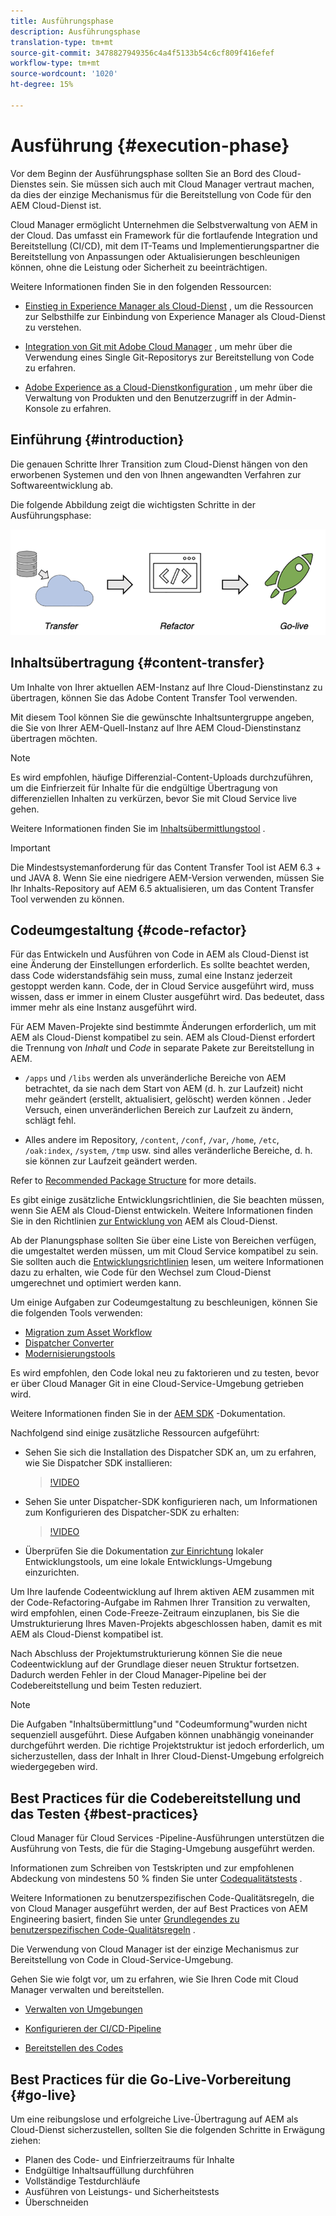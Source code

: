 ```yaml
---
title: Ausführungsphase
description: Ausführungsphase
translation-type: tm+mt
source-git-commit: 3478827949356c4a4f5133b54c6cf809f416efef
workflow-type: tm+mt
source-wordcount: '1020'
ht-degree: 15%

---
```



# Ausführung {#execution-phase}

Vor dem Beginn der Ausführungsphase sollten Sie an Bord des Cloud-Dienstes sein. Sie müssen sich auch mit Cloud Manager vertraut machen, da dies der einzige Mechanismus für die Bereitstellung von Code für den AEM Cloud-Dienst ist.

Cloud Manager ermöglicht Unternehmen die Selbstverwaltung von AEM in der Cloud. Das umfasst ein Framework für die fortlaufende Integration und Bereitstellung (CI/CD), mit dem IT-Teams und Implementierungspartner die Bereitstellung von Anpassungen oder Aktualisierungen beschleunigen können, ohne die Leistung oder Sicherheit zu beeinträchtigen.

Weitere Informationen finden Sie in den folgenden Ressourcen:

* [Einstieg in Experience Manager als Cloud-Dienst](https://docs.adobe.com/content/help/en/experience-manager-cloud-service/onboarding/home.html) , um die Ressourcen zur Selbsthilfe zur Einbindung von Experience Manager als Cloud-Dienst zu verstehen.

* [Integration von Git mit Adobe Cloud Manager](https://docs.adobe.com/content/help/en/experience-manager-cloud-service/implementing/managing-code/integrating-with-git.html) , um mehr über die Verwendung eines Single Git-Repositorys zur Bereitstellung von Code zu erfahren.

* [Adobe Experience as a Cloud-Dienstkonfiguration](https://docs.adobe.com/content/help/en/experience-manager-cloud-service/security/ims-support.html#aem-configuration) , um mehr über die Verwaltung von Produkten und den Benutzerzugriff in der Admin-Konsole zu erfahren.


## Einführung {#introduction}

Die genauen Schritte Ihrer Transition zum Cloud-Dienst hängen von den erworbenen Systemen und den von Ihnen angewandten Verfahren zur Softwareentwicklung ab.

Die folgende Abbildung zeigt die wichtigsten Schritte in der Ausführungsphase:

![image](/help/move-to-cloud-service/assets/exec-image1.png)

## Inhaltsübertragung {#content-transfer}

Um Inhalte von Ihrer aktuellen AEM-Instanz auf Ihre Cloud-Dienstinstanz zu übertragen, können Sie das Adobe Content Transfer Tool verwenden.

Mit diesem Tool können Sie die gewünschte Inhaltsuntergruppe angeben, die Sie von Ihrer AEM-Quell-Instanz auf Ihre AEM Cloud-Dienstinstanz übertragen möchten.

>[!NOTE]
>Es wird empfohlen, häufige Differenzial-Content-Uploads durchzuführen, um die Einfrierzeit für Inhalte für die endgültige Übertragung von differenziellen Inhalten zu verkürzen, bevor Sie mit Cloud Service live gehen.

Weitere Informationen finden Sie im [Inhaltsübermittlungstool](/help/move-to-cloud-service/content-transfer-tool/overview-content-transfer-tool.md) .

>[!IMPORTANT]
>Die Mindestsystemanforderung für das Content Transfer Tool ist AEM 6.3 + und JAVA 8. Wenn Sie eine niedrigere AEM-Version verwenden, müssen Sie Ihr Inhalts-Repository auf AEM 6.5 aktualisieren, um das Content Transfer Tool verwenden zu können.

## Codeumgestaltung {#code-refactor}

Für das Entwickeln und Ausführen von Code in AEM als Cloud-Dienst ist eine Änderung der Einstellungen erforderlich. Es sollte beachtet werden, dass Code widerstandsfähig sein muss, zumal eine Instanz jederzeit gestoppt werden kann. Code, der in Cloud Service ausgeführt wird, muss wissen, dass er immer in einem Cluster ausgeführt wird. Das bedeutet, dass immer mehr als eine Instanz ausgeführt wird.

Für AEM Maven-Projekte sind bestimmte Änderungen erforderlich, um mit AEM als Cloud-Dienst kompatibel zu sein. AEM als Cloud-Dienst erfordert die Trennung von *Inhalt* und *Code* in separate Pakete zur Bereitstellung in AEM.

* `/apps` und `/libs` werden als unveränderliche Bereiche von AEM betrachtet, da sie nach dem Start von AEM (d. h. zur Laufzeit) nicht mehr geändert (erstellt, aktualisiert, gelöscht) werden können . Jeder Versuch, einen unveränderlichen Bereich zur Laufzeit zu ändern, schlägt fehl.

* Alles andere im Repository, `/content`, `/conf`, `/var`, `/home`, `/etc`, `/oak:index`, `/system`, `/tmp` usw. sind alles veränderliche Bereiche, d. h. sie können zur Laufzeit geändert werden.

Refer to [Recommended Package Structure](https://docs.adobe.com/content/help/en/experience-manager-cloud-service/implementing/developing/aem-project-content-package-structure.html#recommended-package-structure) for more details.

Es gibt einige zusätzliche Entwicklungsrichtlinien, die Sie beachten müssen, wenn Sie AEM als Cloud-Dienst entwickeln. Weitere Informationen finden Sie in den Richtlinien [zur Entwicklung von](https://docs.adobe.com/content/help/en/experience-manager-cloud-service/implementing/developing/development-guidelines.html) AEM als Cloud-Dienst.

Ab der Planungsphase sollten Sie über eine Liste von Bereichen verfügen, die umgestaltet werden müssen, um mit Cloud Service kompatibel zu sein. Sie sollten auch die [Entwicklungsrichtlinien](https://docs.adobe.com/content/help/en/experience-manager-cloud-service/implementing/developing/development-guidelines.html) lesen, um weitere Informationen dazu zu erhalten, wie Code für den Wechsel zum Cloud-Dienst umgerechnet und optimiert werden kann.

Um einige Aufgaben zur Codeumgestaltung zu beschleunigen, können Sie die folgenden Tools verwenden:

* [Migration zum Asset Workflow](/help/move-to-cloud-service/moving-to-aem-assets/asset-workflow-migration-tool.md)
* [Dispatcher Converter](/help/move-to-cloud-service/refactoring-tools/dispatcher-transformation-utility-tools.md)
* [Modernisierungstools](/help/move-to-cloud-service/refactoring-tools/aem-modernization-tools.md)

Es wird empfohlen, den Code lokal neu zu faktorieren und zu testen, bevor er über Cloud Manager Git in eine Cloud-Service-Umgebung getrieben wird.

Weitere Informationen finden Sie in der [AEM SDK](https://docs.adobe.com/content/help/en/experience-manager-cloud-service/implementing/deploying/overview.html#aem-as-a-cloud-service-sdk) -Dokumentation.

Nachfolgend sind einige zusätzliche Ressourcen aufgeführt:

* Sehen Sie sich die Installation des Dispatcher SDK an, um zu erfahren, wie Sie Dispatcher SDK installieren:

   > [!VIDEO](https://video.tv.adobe.com/v/30601)

* Sehen Sie unter Dispatcher-SDK konfigurieren nach, um Informationen zum Konfigurieren des Dispatcher-SDK zu erhalten:

   > [!VIDEO](https://video.tv.adobe.com/v/30602)

* Überprüfen Sie die Dokumentation [zur Einrichtung](https://docs.adobe.com/content/help/en/experience-manager-learn/cloud-service/local-development-environment-set-up/overview.html) lokaler Entwicklungstools, um eine lokale Entwicklungs-Umgebung einzurichten.


Um Ihre laufende Codeentwicklung auf Ihrem aktiven AEM zusammen mit der Code-Refactoring-Aufgabe im Rahmen Ihrer Transition zu verwalten, wird empfohlen, einen Code-Freeze-Zeitraum einzuplanen, bis Sie die Umstrukturierung Ihres Maven-Projekts abgeschlossen haben, damit es mit AEM als Cloud-Dienst kompatibel ist.

Nach Abschluss der Projektumstrukturierung können Sie die neue Codeentwicklung auf der Grundlage dieser neuen Struktur fortsetzen. Dadurch werden Fehler in der Cloud Manager-Pipeline bei der Codebereitstellung und beim Testen reduziert.

>[!NOTE]
>Die Aufgaben &quot;Inhaltsübermittlung&quot;und &quot;Codeumformung&quot;wurden nicht sequenziell ausgeführt. Diese Aufgaben können unabhängig voneinander durchgeführt werden. Die richtige Projektstruktur ist jedoch erforderlich, um sicherzustellen, dass der Inhalt in Ihrer Cloud-Dienst-Umgebung erfolgreich wiedergegeben wird.

## Best Practices für die Codebereitstellung und das Testen {#best-practices}

Cloud Manager für Cloud Services -Pipeline-Ausführungen unterstützen die Ausführung von Tests, die für die Staging-Umgebung ausgeführt werden.

Informationen zum Schreiben von Testskripten und zur empfohlenen Abdeckung von mindestens 50 % finden Sie unter [Codequalitätstests](https://docs.adobe.com/content/help/en/experience-manager-cloud-service/implementing/developing/understand-test-results.html#code-quality-testing) .

Weitere Informationen zu benutzerspezifischen Code-Qualitätsregeln, die von Cloud Manager ausgeführt werden, der auf Best Practices von AEM Engineering basiert, finden Sie unter [Grundlegendes zu benutzerspezifischen Code-Qualitätsregeln](https://docs.adobe.com/content/help/en/experience-manager-cloud-service/implementing/using-cloud-manager/custom-code-quality-rules.html) .

Die Verwendung von Cloud Manager ist der einzige Mechanismus zur Bereitstellung von Code in Cloud-Service-Umgebung.

Gehen Sie wie folgt vor, um zu erfahren, wie Sie Ihren Code mit Cloud Manager verwalten und bereitstellen.

* [Verwalten von Umgebungen](https://docs.adobe.com/content/help/en/experience-manager-cloud-service/implementing/using-cloud-manager/manage-environments.html)

* [Konfigurieren der CI/CD-Pipeline](https://docs.adobe.com/content/help/en/experience-manager-cloud-service/implementing/using-cloud-manager/configure-pipeline.html)

* [Bereitstellen des Codes](https://docs.adobe.com/content/help/en/experience-manager-cloud-service/implementing/using-cloud-manager/deploy-code.html)

## Best Practices für die Go-Live-Vorbereitung {#go-live}

Um eine reibungslose und erfolgreiche Live-Übertragung auf AEM als Cloud-Dienst sicherzustellen, sollten Sie die folgenden Schritte in Erwägung ziehen:

* Planen des Code- und Einfrierzeitraums für Inhalte
* Endgültige Inhaltsauffüllung durchführen
* Vollständige Testdurchläufe
* Ausführen von Leistungs- und Sicherheitstests
* Überschneiden

